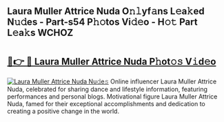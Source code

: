 ## Laura Muller Attrice Nuda O𝚗𝚕yf𝚊ns L𝚎a𝚔ed N𝚞𝚍es - Part-s54 P𝚑𝚘tos Vi𝚍𝚎o - H𝚘𝚝 Part L𝚎a𝚔s WCHOZ

# <h2><a href="http://kfdhaj.oniu.top/?m=Laura+Muller+Attrice+Nuda">🔗👉 🔴 Laura Muller Attrice Nuda P𝚑ot𝚘𝚜 V𝚒d𝚎o</a></h2>

[![Laura Muller Attrice Nuda Nu𝚍e𝚜](https://i.imgur.com/0qMVB7G.gif)](http://kfdhaj.oniu.top/?m=Laura+Muller+Attrice+Nuda)
Online influencer Laura Muller Attrice Nuda, celebrated for sharing dance and lifestyle information, featuring performances and personal blogs. Motivational figure Laura Muller Attrice Nuda, famed for their exceptional accomplishments and dedication to creating a positive change in the world.  
